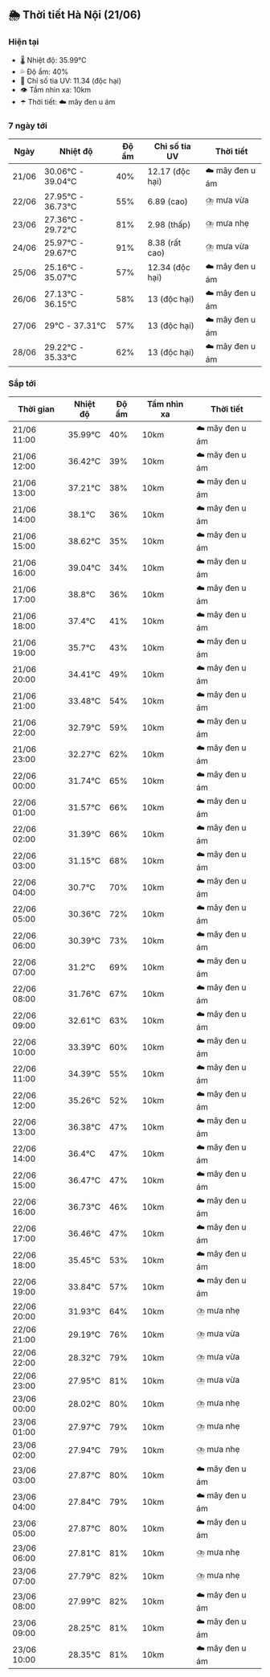 ## 🌦️ Thời tiết Hà Nội (21/06)

### Hiện tại

- 🌡️ Nhiệt độ: 35.99℃
- 💦 Độ ẩm: 40%
- 🌟 Chỉ số tia UV: 11.34 (độc hại)
- 👁️ Tầm nhìn xa: 10km
- ☂️ Thời tiết: ☁️ mây đen u ám

### 7 ngày tới

| Ngày | Nhiệt độ | Độ ẩm | Chỉ số tia UV | Thời tiết |
| --- | --- | --- | --- | --- |
| 21/06 | 30.06℃ - 39.04℃ | 40% | 12.17 (độc hại) | ☁️ mây đen u ám |
| 22/06 | 27.95℃ - 36.73℃ | 55% | 6.89 (cao) | ⛈️ mưa vừa |
| 23/06 | 27.36℃ - 29.72℃ | 81% | 2.98 (thấp) | ⛈️ mưa nhẹ |
| 24/06 | 25.97℃ - 29.67℃ | 91% | 8.38 (rất cao) | ⛈️ mưa vừa |
| 25/06 | 25.16℃ - 35.07℃ | 57% | 12.34 (độc hại) | ☁️ mây đen u ám |
| 26/06 | 27.13℃ - 36.15℃ | 58% | 13 (độc hại) | ☁️ mây đen u ám |
| 27/06 | 29℃ - 37.31℃ | 57% | 13 (độc hại) | ☁️ mây đen u ám |
| 28/06 | 29.22℃ - 35.33℃ | 62% | 13 (độc hại) | ☁️ mây đen u ám |

### Sắp tới

| Thời gian | Nhiệt độ | Độ ẩm | Tầm nhìn xa | Thời tiết |
| --- | --- | --- | --- | --- |
| 21/06 11:00 | 35.99℃ | 40% | 10km | ☁️ mây đen u ám |
| 21/06 12:00 | 36.42℃ | 39% | 10km | ☁️ mây đen u ám |
| 21/06 13:00 | 37.21℃ | 38% | 10km | ☁️ mây đen u ám |
| 21/06 14:00 | 38.1℃ | 36% | 10km | ☁️ mây đen u ám |
| 21/06 15:00 | 38.62℃ | 35% | 10km | ☁️ mây đen u ám |
| 21/06 16:00 | 39.04℃ | 34% | 10km | ☁️ mây đen u ám |
| 21/06 17:00 | 38.8℃ | 36% | 10km | ☁️ mây đen u ám |
| 21/06 18:00 | 37.4℃ | 41% | 10km | ☁️ mây đen u ám |
| 21/06 19:00 | 35.7℃ | 43% | 10km | ☁️ mây đen u ám |
| 21/06 20:00 | 34.41℃ | 49% | 10km | ☁️ mây đen u ám |
| 21/06 21:00 | 33.48℃ | 54% | 10km | ☁️ mây đen u ám |
| 21/06 22:00 | 32.79℃ | 59% | 10km | ☁️ mây đen u ám |
| 21/06 23:00 | 32.27℃ | 62% | 10km | ☁️ mây đen u ám |
| 22/06 00:00 | 31.74℃ | 65% | 10km | ☁️ mây đen u ám |
| 22/06 01:00 | 31.57℃ | 66% | 10km | ☁️ mây đen u ám |
| 22/06 02:00 | 31.39℃ | 66% | 10km | ☁️ mây đen u ám |
| 22/06 03:00 | 31.15℃ | 68% | 10km | ☁️ mây đen u ám |
| 22/06 04:00 | 30.7℃ | 70% | 10km | ☁️ mây đen u ám |
| 22/06 05:00 | 30.36℃ | 72% | 10km | ☁️ mây đen u ám |
| 22/06 06:00 | 30.39℃ | 73% | 10km | ☁️ mây đen u ám |
| 22/06 07:00 | 31.2℃ | 69% | 10km | ☁️ mây đen u ám |
| 22/06 08:00 | 31.76℃ | 67% | 10km | ☁️ mây đen u ám |
| 22/06 09:00 | 32.61℃ | 63% | 10km | ☁️ mây đen u ám |
| 22/06 10:00 | 33.39℃ | 60% | 10km | ☁️ mây đen u ám |
| 22/06 11:00 | 34.39℃ | 55% | 10km | ☁️ mây đen u ám |
| 22/06 12:00 | 35.26℃ | 52% | 10km | ☁️ mây đen u ám |
| 22/06 13:00 | 36.38℃ | 47% | 10km | ☁️ mây đen u ám |
| 22/06 14:00 | 36.4℃ | 47% | 10km | ☁️ mây đen u ám |
| 22/06 15:00 | 36.47℃ | 47% | 10km | ☁️ mây đen u ám |
| 22/06 16:00 | 36.73℃ | 46% | 10km | ☁️ mây đen u ám |
| 22/06 17:00 | 36.46℃ | 47% | 10km | ☁️ mây đen u ám |
| 22/06 18:00 | 35.45℃ | 53% | 10km | ☁️ mây đen u ám |
| 22/06 19:00 | 33.84℃ | 57% | 10km | ☁️ mây đen u ám |
| 22/06 20:00 | 31.93℃ | 64% | 10km | ⛈️ mưa nhẹ |
| 22/06 21:00 | 29.19℃ | 76% | 10km | ⛈️ mưa vừa |
| 22/06 22:00 | 28.32℃ | 79% | 10km | ⛈️ mưa vừa |
| 22/06 23:00 | 27.95℃ | 81% | 10km | ⛈️ mưa vừa |
| 23/06 00:00 | 28.02℃ | 80% | 10km | ⛈️ mưa nhẹ |
| 23/06 01:00 | 27.97℃ | 79% | 10km | ⛈️ mưa nhẹ |
| 23/06 02:00 | 27.94℃ | 79% | 10km | ⛈️ mưa nhẹ |
| 23/06 03:00 | 27.87℃ | 80% | 10km | ☁️ mây đen u ám |
| 23/06 04:00 | 27.84℃ | 79% | 10km | ☁️ mây đen u ám |
| 23/06 05:00 | 27.87℃ | 80% | 10km | ☁️ mây đen u ám |
| 23/06 06:00 | 27.81℃ | 81% | 10km | ⛈️ mưa nhẹ |
| 23/06 07:00 | 27.79℃ | 82% | 10km | ⛈️ mưa nhẹ |
| 23/06 08:00 | 27.99℃ | 82% | 10km | ☁️ mây đen u ám |
| 23/06 09:00 | 28.25℃ | 81% | 10km | ☁️ mây đen u ám |
| 23/06 10:00 | 28.35℃ | 81% | 10km | ☁️ mây đen u ám |
